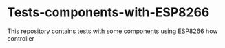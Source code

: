 # Tests-components-with-ESP8266
This repository contains tests with some components using ESP8266 how controller
